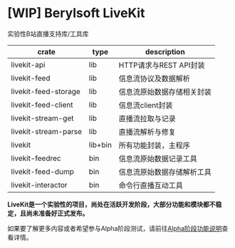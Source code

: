 # [WIP] Berylsoft LiveKit

实验性B站直播支持库/工具库

| crate | type | description |
|-------|------|-------------|
| livekit-api | lib | HTTP请求与REST API封装 |
| livekit-feed | lib | 信息流协议及数据解析 |
| livekit-feed-storage | lib | 信息流原始数据存储相关封装 |
| livekit-feed-client | lib | 信息流client封装 |
| livekit-stream-get | lib | 直播流拉取与记录 |
| livekit-stream-parse | lib | 直播流解析与修复 |
| livekit | lib+bin | 所有功能封装，主程序 |
| livekit-feedrec | bin | 信息流原始数据记录工具 |
| livekit-feed-dump | bin | 信息流原始数据存储解析工具 |
| livekit-interactor | bin | 命令行直播互动工具 |

**LiveKit是一个实验性的项目，尚处在活跃开发阶段，大部分功能和模块都不稳定，且尚未准备好正式发布。**

如果要了解更多内容或者希望参与Alpha阶段测试，请前往[Alpha阶段功能说明](/docs/alpha-note.md)查看详情。
